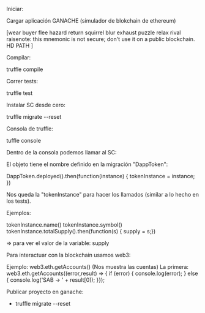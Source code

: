 Iniciar:

Cargar aplicación GANACHE (simulador de blokchain de ethereum)

[wear buyer flee hazard return squirrel blur exhaust puzzle relax rival raisenote: this mnemonic is not secure; don't use it on a public blockchain.
HD PATH
]

Compilar:

truffle compile

Correr tests:

truffle test

Instalar SC desde cero:

truffle migrate --reset 

Consola de truffle:

tuffle console

Dentro de la consola podemos llamar al SC:

El objeto tiene el nombre definido en la migración "DappToken":

DappToken.deployed().then(function(instance) { tokenInstance = instance; })

Nos queda la "tokenInstance" para hacer los llamados (similar a lo hecho en los tests).

Ejemplos:

tokenInstance.name()
tokenInstance.symbol()
tokenInstance.totalSupply().then(function(s) { supply = s;})

=> para ver el valor de la variable:
supply

Para interactuar con la blockchain usamos web3:

Ejemplo:
web3.eth.getAccounts() (Nos muestra las cuentas)
La primera:
web3.eth.getAccounts((error,result) => { if (error) { console.log(error); } else { console.log('SAB -> ' + result[0]); }});

Publicar proyecto en ganache:
- truffle migrate --reset

